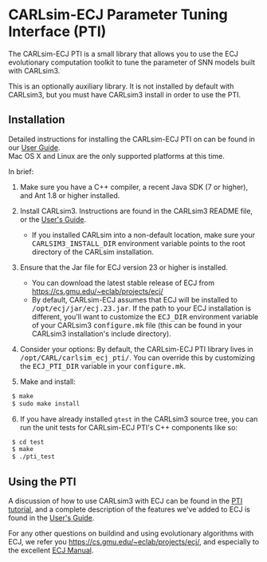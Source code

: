 # CARLsim-ECJ Parameter Tuning Interface (PTI)

The CARLsim-ECJ PTI is a small library that allows you to use the ECJ evolutionary computation 
toolkit to tune the parameter of SNN models built with CARLsim3.

This is an optionally auxiliary library.  It is not installed by default with CARLsim3, but you 
must have CARLsim3 install in order to use the PTI.


## Installation

Detailed instructions for installing the CARLsim-ECJ PTI on can be found 
in our [User Guide](https://uci-carl.github.io/CARLsim3/ch10_ecj.html).  
Mac OS X and Linux are the only supported platforms at this time.

In brief:

1. Make sure you have a C++ compiler, a recent Java SDK (7 or higher), and Ant 1.8 or higher installed.

2. Install CARLsim3.  Instructions are found in the CARLsim3 README file, or 
the [User's Guide](https://uci-carl.github.io/CARLsim3/ch1_getting_started.html).
   - If you installed CARLsim into a non-default location, make sure your <tt>CARLSIM3_INSTALL_DIR</tt> 
environment variable points to the root directory of the CARLsim installation.

3. Ensure that the Jar file for ECJ version 23 or higher is installed.
    - You can download the latest stable release of ECJ from https://cs.gmu.edu/~eclab/projects/ecj/
    - By default, CARLsim-ECJ assumes that ECJ will be installed to <tt>/opt/ecj/jar/ecj.23.jar</tt>. 
If the path to your ECJ installation is different, you'll want to customize the <tt>ECJ_DIR</tt> 
environment variable of your CARLsim3 <tt>configure.mk</tt> file (this can be found in your 
CARLsim3 installation's include directory).

4. Consider your options: By default, the CARLsim-ECJ PTI library lives in 
<tt>/opt/CARL/carlsim_ecj_pti/</tt>.  You can override this by customizing the <tt>ECJ_PTI_DIR</tt> 
variable in your <tt>configure.mk</tt>.

5. Make and install:
```bash
 $ make
 $ sudo make install
```

6. If you have already installed `gtest` in the CARLsim3 source tree, you can run the unit tests for 
CARLsim-ECJ PTI's C++ components like so:
```bash
 $ cd test
 $ make
 $ ./pti_test
```

## Using the PTI

A discussion of how to use CARLsim3 with ECJ can be found in the 
[PTI tutorial](https://uci-carl.github.io/CARLsim3/tut7_pti.html), and a complete 
description of the features we've added to ECJ is found in the 
[User's Guide](https://uci-carl.github.io/CARLsim3/ch10_ecj.html).

For any other questions on buildind and using evolutionary algorithms with ECJ,
we refer you https://cs.gmu.edu/~eclab/projects/ecj/, and especially to the 
excellent [ECJ Manual](https://cs.gmu.edu/~eclab/projects/ecj/docs/manual/manual.pdf).